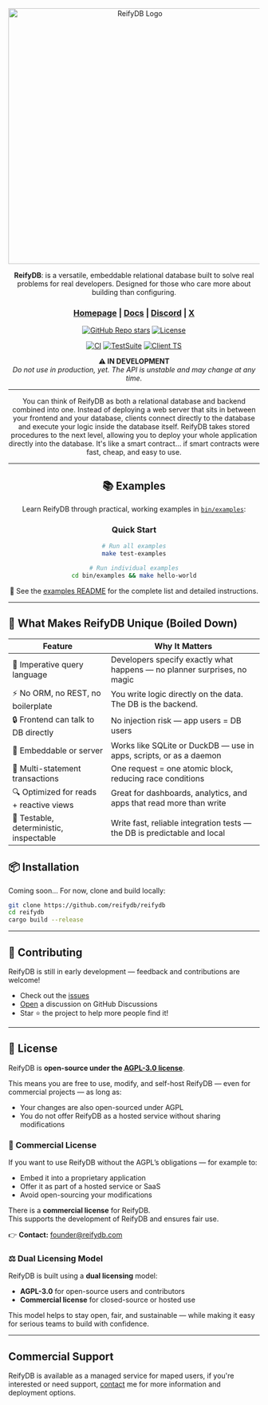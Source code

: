 <div align="center">

<picture>
  <img src="https://reifydb.com/logo.png" alt="ReifyDB Logo" width="512">
</picture>

<b>ReifyDB</b>: is a versatile, embeddable relational database built to solve real problems for real developers. Designed for those who care more about building than configuring.

<h3>
  <a href="https://reifydb.com">Homepage</a> |
  <a href="https://reifydb.com/#/documentation">Docs</a> |
  <a href="https://discord.com/invite/vuBrm5kuuF">Discord</a> |
  <a href="https://x.com/reifydb">X</a>
</h3>

[![GitHub Repo stars](https://img.shields.io/github/stars/reifydb/reifydb)](https://github.com/reifydb/reifydb/stargazers)
[![License](https://img.shields.io/github/license/reifydb/reifydb)](https://github.com/reifydb/reifydb/blob/main/license.md)

[![CI](https://img.shields.io/github/actions/workflow/status/reifydb/reifydb/ci.yml?label=CI)](https://github.com/reifydb/reifydb/actions/workflows/ci.yml)
[![TestSuite](https://img.shields.io/github/actions/workflow/status/reifydb/reifydb/testsuite.yml?label=TestSuite)](https://github.com/reifydb/reifydb/actions/workflows/testsuite.yml)
[![Client TS](https://img.shields.io/github/actions/workflow/status/reifydb/reifydb/client-typescript.yml?label=Client%20Ts)](https://github.com/reifydb/reifydb/actions/workflows/client-typescript.yml)

<p align="center">
  <strong>⚠️ IN DEVELOPMENT</strong><br>
  <em>Do not use in production, yet. The API is unstable and may change at any time.</em>
</p>

---
You can think of ReifyDB as both a relational database and backend combined into one. 
Instead of deploying a web server that sits in between your frontend and your database, clients connect directly to the database and execute your logic inside the database itself.
ReifyDB takes stored procedures to the next level, allowing you to deploy your whole application directly into the database. It's like a smart contract... if smart contracts were fast, cheap, and easy to use.

---

## 📚 Examples

Learn ReifyDB through practical, working examples in [`bin/examples`](bin/examples):

### Quick Start

```bash
# Run all examples
make test-examples
```

```bash
# Run individual examples
cd bin/examples && make hello-world
```


📖 See the [examples README](bin/examples/README.md) for the complete list and detailed instructions.

---

</div>
<h2>🔧 What Makes ReifyDB Unique (Boiled Down)</h2>

<table>
  <thead>
    <tr>
      <th>Feature</th>
      <th>Why It Matters</th>
    </tr>
  </thead>
  <tbody>
    <tr>
      <td>🧠 Imperative query language</td>
      <td>Developers specify exactly what happens — no planner surprises, no magic</td>
    </tr>
    <tr>
      <td>⚡️ No ORM, no REST, no boilerplate</td>
      <td>You write logic directly on the data. The DB is the backend.</td>
    </tr>
    <tr>
      <td>🔒 Frontend can talk to DB directly</td>
      <td>No injection risk — app users = DB users</td>
    </tr>
    <tr>
      <td>🧩 Embeddable or server</td>
      <td>Works like SQLite or DuckDB — use in apps, scripts, or as a daemon</td>
    </tr>
    <tr>
      <td>🔄 Multi-statement transactions</td>
      <td>One request = one atomic block, reducing race conditions</td>
    </tr>
    <tr>
      <td>🔍 Optimized for reads + reactive views</td>
      <td>Great for dashboards, analytics, and apps that read more than write</td>
    </tr>
    <tr>
      <td>🧪 Testable, deterministic, inspectable</td>
      <td>Write fast, reliable integration tests — the DB is predictable and local</td>
    </tr>
  </tbody>
</table>

## 📦 Installation
Coming soon...
For now, clone and build locally:
```bash
git clone https://github.com/reifydb/reifydb
cd reifydb
cargo build --release
```
---

## 🤝 Contributing
ReifyDB is still in early development — feedback and contributions are welcome!
- Check out the [issues](https://github.com/reifydb/reifydb/issues)
- [Open](https://github.com/orgs/reifydb/discussions) a discussion on GitHub Discussions
- Star ⭐️ the project to help more people find it!
---

<h2>🧾 License</h2>

<p>
ReifyDB is <strong>open-source under the <a href="https://github.com/reifydb/reifydb/blob/main/license.md">AGPL-3.0 license</a></strong>.
</p>

<p>This means you are free to use, modify, and self-host ReifyDB — even for commercial projects — as long as:</p>
<ul>
  <li>Your changes are also open-sourced under AGPL</li>
  <li>You do not offer ReifyDB as a hosted service without sharing modifications</li>
</ul>

<h3>💼 Commercial License</h3>

<p>If you want to use ReifyDB without the AGPL’s obligations — for example to:</p>

<ul>
  <li>Embed it into a proprietary application</li>
  <li>Offer it as part of a hosted service or SaaS</li>
  <li>Avoid open-sourcing your modifications</li>
</ul>

<p>
There is a <strong>commercial license</strong> for ReifyDB.<br>
This supports the development of ReifyDB and ensures fair use.
</p>

<p>
👉 <strong>Contact:</strong> <a href="mailto:founder@reifydb.com">founder@reifydb.com</a>
</p>

<h3>⚖️ Dual Licensing Model</h3>

<p>ReifyDB is built using a <strong>dual licensing</strong> model:</p>

<ul>
  <li><strong>AGPL-3.0</strong> for open-source users and contributors</li>
  <li><strong>Commercial license</strong> for closed-source or hosted use</li>
</ul>

<p>This model helps to stay open, fair, and sustainable — while making it easy for serious teams to build with confidence.</p>

---
## Commercial Support
ReifyDB is available as a managed service for maped users, if you're interested or need support, [contact](mailto:founder@reifydb.com) me for more information and deployment options.
